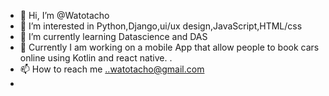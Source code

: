 - 👋 Hi, I’m @Watotacho
- 👀 I’m interested in Python,Django,ui/ux design,JavaScript,HTML/css
- 🌱 I’m currently learning Datascience and DAS
- 💞️ Currently I am working on a mobile App that allow people to book cars online using Kotlin and react native. 
.
- 📫 How to reach me ..watotacho@gmail.com
- 
